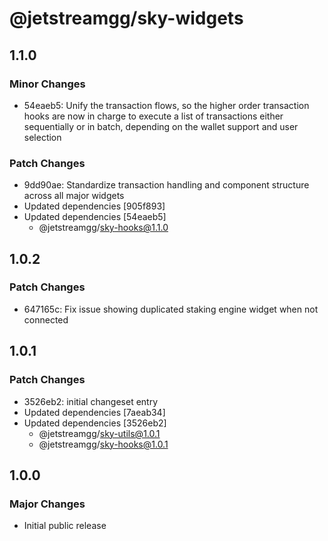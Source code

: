 # @jetstreamgg/sky-widgets

## 1.1.0

### Minor Changes

- 54eaeb5: Unify the transaction flows, so the higher order transaction hooks are now in charge to execute a list of transactions either sequentially or in batch, depending on the wallet support and user selection

### Patch Changes

- 9dd90ae: Standardize transaction handling and component structure across all major widgets
- Updated dependencies [905f893]
- Updated dependencies [54eaeb5]
  - @jetstreamgg/sky-hooks@1.1.0

## 1.0.2

### Patch Changes

- 647165c: Fix issue showing duplicated staking engine widget when not connected

## 1.0.1

### Patch Changes

- 3526eb2: initial changeset entry
- Updated dependencies [7aeab34]
- Updated dependencies [3526eb2]
  - @jetstreamgg/sky-utils@1.0.1
  - @jetstreamgg/sky-hooks@1.0.1

## 1.0.0

### Major Changes

- Initial public release
